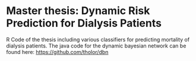 # Master thesis: Dynamic Risk Prediction for Dialysis Patients 

R Code of the thesis including various classifiers for predicting mortality of dialysis patients.
The java code for the dynamic bayesian network can be found here: https://github.com/tholor/dbn
